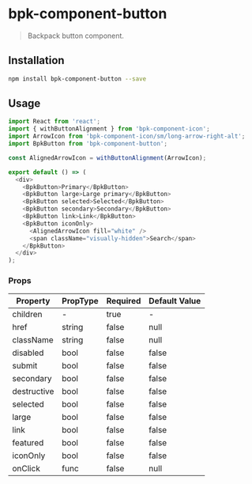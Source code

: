 # bpk-component-button

> Backpack button component.

## Installation

```sh
npm install bpk-component-button --save
```

## Usage

```js
import React from 'react';
import { withButtonAlignment } from 'bpk-component-icon';
import ArrowIcon from 'bpk-component-icon/sm/long-arrow-right-alt';
import BpkButton from 'bpk-component-button';

const AlignedArrowIcon = withButtonAlignment(ArrowIcon);

export default () => (
  <div>
    <BpkButton>Primary</BpkButton>
    <BpkButton large>Large primary</BpkButton>
    <BpkButton selected>Selected</BpkButton>
    <BpkButton secondary>Secondary</BpkButton>
    <BpkButton link>Link</BpkButton>
    <BpkButton iconOnly>
      <AlignedArrowIcon fill="white" />
      <span className="visually-hidden">Search</span>
    </BpkButton>
  </div>
);
```

### Props

| Property    | PropType | Required | Default Value |
| ----------- | -------- | -------- | ------------- |
| children    | -        | true     | -             |
| href        | string   | false    | null          |
| className   | string   | false    | null          |
| disabled    | bool     | false    | false         |
| submit      | bool     | false    | false         |
| secondary   | bool     | false    | false         |
| destructive | bool     | false    | false         |
| selected    | bool     | false    | false         |
| large       | bool     | false    | false         |
| link        | bool     | false    | false         |
| featured    | bool     | false    | false         |
| iconOnly    | bool     | false    | false         |
| onClick     | func     | false    | null          |
